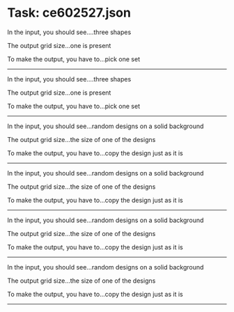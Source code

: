 # Task: ce602527.json

In the input, you should see....three shapes

The output grid size...one is present

To make the output, you have to...pick one set

---

In the input, you should see....three shapes

The output grid size...one is present

To make the output, you have to...pick one set

---

In the input, you should see...random designs on a solid background

The output grid size...the size of one of the designs

To make the output, you have to...copy the design just as it is

---

In the input, you should see...random designs on a solid background

The output grid size...the size of one of the designs

To make the output, you have to...copy the design just as it is

---

In the input, you should see...random designs on a solid background

The output grid size...the size of one of the designs

To make the output, you have to...copy the design just as it is

---

In the input, you should see...random designs on a solid background

The output grid size...the size of one of the designs

To make the output, you have to...copy the design just as it is

---

